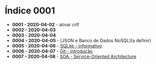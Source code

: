 # Índice 0001

- **0001 - 2020-04-02** - ativar crlf
- **0002 - 2020-04-03**
- **0003 - 2020-04-04**
- **0004 - 2020-04-05** - [JSON e Banco de Dados NoSQL](a definir)
- **0005 - 2020-04-06** - [SQLite - informativo](https://github.com/shnonomura/diarioProgramacao/tree/master/SQLite/2020-04-06)
- **0006 - 2020-04-07** - [Git - introdução](https://github.com/shnonomura/diarioProgramacao/blob/master/Git/2020-04-07/Git_intro.md)
- **0007 - 2020-04-08** - [SOA - Service-Oriented Architecture](https://github.com/shnonomura/diarioProgramacao/blob/master/SOA/2020-04-08/soa_intro.md)

